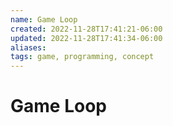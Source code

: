 ```yaml
---
name: Game Loop
created: 2022-11-28T17:41:21-06:00
updated: 2022-11-28T17:41:34-06:00
aliases: 
tags: game, programming, concept
---
```

# Game Loop
